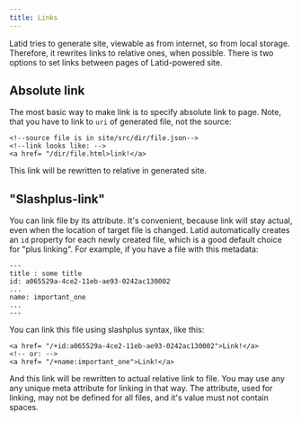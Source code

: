 ```yaml
---
title: Links
---
```

Latid tries to generate site, viewable as from internet, so from local storage. Therefore, 
it rewrites links to relative ones, when possible. There is two options to set links
between pages of Latid-powered site.

Absolute link
-------------
The most basic way to make link is to specify absolute link to page. Note, that you 
have to link to `uri` of generated file, not the source:

    <!--source file is in site/src/dir/file.json-->
    <!--link looks like: -->
    <a href= "/dir/file.html>link!</a>

This link will be rewritten to relative in generated site.
    
"Slashplus-link"
----------
You can link file by its attribute. It's convenient, because link will 
stay actual, even when the location of target file is changed. Latid
automatically creates an `id` property for each newly created file, which 
is a good default choice for "plus linking". For example, 
if you have a file with this metadata: 

    ---
    title : some title
    id: a065529a-4ce2-11eb-ae93-0242ac130002
    ...
    name: important_one 
    ...
    ---

You can link this file using slashplus syntax, like this: 

    <a href= "/+id:a065529a-4ce2-11eb-ae93-0242ac130002">Link!</a>
    <!-- or: -->
    <a href= "/+name:important_one">Link!</a>


And this link will be rewritten to actual relative link to file. You may use any 
any unique meta attribute for linking in that way. The attribute, used for 
linking, may not be defined for all files, and it's value must not contain
spaces.
